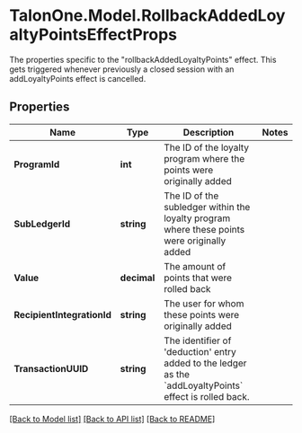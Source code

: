 # TalonOne.Model.RollbackAddedLoyaltyPointsEffectProps
The properties specific to the \"rollbackAddedLoyaltyPoints\" effect. This gets triggered whenever previously a closed session with an addLoyaltyPoints effect is cancelled.
## Properties

Name | Type | Description | Notes
------------ | ------------- | ------------- | -------------
**ProgramId** | **int** | The ID of the loyalty program where the points were originally added | 
**SubLedgerId** | **string** | The ID of the subledger within the loyalty program where these points were originally added | 
**Value** | **decimal** | The amount of points that were rolled back | 
**RecipientIntegrationId** | **string** | The user for whom these points were originally added | 
**TransactionUUID** | **string** | The identifier of &#39;deduction&#39; entry added to the ledger as the &#x60;addLoyaltyPoints&#x60; effect is rolled back. | 

[[Back to Model list]](../README.md#documentation-for-models) [[Back to API list]](../README.md#documentation-for-api-endpoints) [[Back to README]](../README.md)

